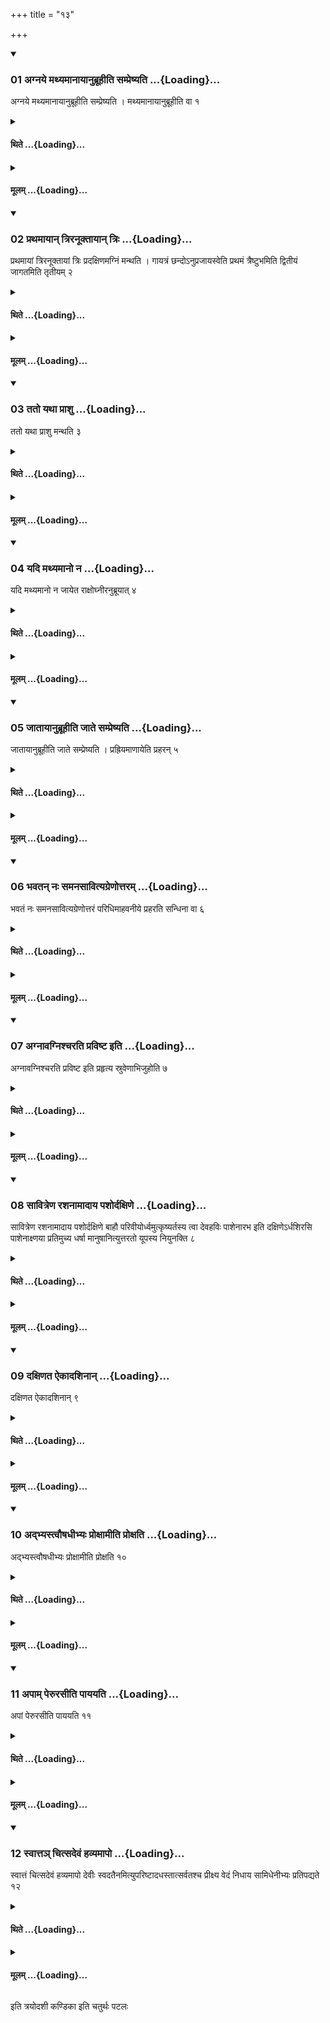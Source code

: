 +++
title = "१३"

+++

<div class="js_include" includetitle="true" newlevelforh1="3" unfilled url="/vedAH_yajuH/taittirIyam/sUtram/ApastambaH/shrautam/vishvAsa-prastutiH/07/13/01_agnaye_mathyamAnAyAnubrUhIti_sampreShyati.md">
<details open><summary><h3>01 अग्नये मथ्यमानायानुब्रूहीति सम्प्रेष्यति ...{Loading}...</h3></summary>

अग्नये मथ्यमानायानुब्रूहीति सम्प्रेष्यति । मथ्यमानायानुब्रूहीति वा १
</details>
</div>
<div class="js_include collapsed" newlevelforh1="4" title="थिते" unfilled url="/vedAH_yajuH/taittirIyam/sUtram/ApastambaH/shrautam/thite/07/13/01_agnaye_mathyamAnAyAnubrUhIti_sampreShyati.md">
<details><summary><h4>थिते ...{Loading}...</h4></summary>

अग्नये मथ्यमानायानुब्रूहीति सम्प्रेष्यति । मथ्यमानायानुब्रूहीति वा १
</details>
</div>
<div class="js_include collapsed" newlevelforh1="4" title="मूलम्" unfilled url="/vedAH_yajuH/taittirIyam/sUtram/ApastambaH/shrautam/mUlam/07/13/01_agnaye_mathyamAnAyAnubrUhIti_sampreShyati.md">
<details><summary><h4>मूलम् ...{Loading}...</h4></summary>

अग्नये मथ्यमानायानुब्रूहीति सम्प्रेष्यति । मथ्यमानायानुब्रूहीति वा १
</details>
</div>
<div class="js_include" includetitle="true" newlevelforh1="3" unfilled url="/vedAH_yajuH/taittirIyam/sUtram/ApastambaH/shrautam/vishvAsa-prastutiH/07/13/02_prathamAyAn_triranUktAyAn_triH.md">
<details open><summary><h3>02 प्रथमायान् त्रिरनूक्तायान् त्रिः ...{Loading}...</h3></summary>

प्रथमायां त्रिरनूक्तायां त्रिः प्रदक्षिणमग्निं मन्थति । गायत्रं छन्दोऽनुप्रजायस्वेति प्रथमं त्रैष्टुभमिति द्वितीयं जागतमिति तृतीयम् २
</details>
</div>
<div class="js_include collapsed" newlevelforh1="4" title="थिते" unfilled url="/vedAH_yajuH/taittirIyam/sUtram/ApastambaH/shrautam/thite/07/13/02_prathamAyAn_triranUktAyAn_triH.md">
<details><summary><h4>थिते ...{Loading}...</h4></summary>

प्रथमायां त्रिरनूक्तायां त्रिः प्रदक्षिणमग्निं मन्थति । गायत्रं छन्दोऽनुप्रजायस्वेति प्रथमं त्रैष्टुभमिति द्वितीयं जागतमिति तृतीयम् २
</details>
</div>
<div class="js_include collapsed" newlevelforh1="4" title="मूलम्" unfilled url="/vedAH_yajuH/taittirIyam/sUtram/ApastambaH/shrautam/mUlam/07/13/02_prathamAyAn_triranUktAyAn_triH.md">
<details><summary><h4>मूलम् ...{Loading}...</h4></summary>

प्रथमायां त्रिरनूक्तायां त्रिः प्रदक्षिणमग्निं मन्थति । गायत्रं छन्दोऽनुप्रजायस्वेति प्रथमं त्रैष्टुभमिति द्वितीयं जागतमिति तृतीयम् २
</details>
</div>
<div class="js_include" includetitle="true" newlevelforh1="3" unfilled url="/vedAH_yajuH/taittirIyam/sUtram/ApastambaH/shrautam/vishvAsa-prastutiH/07/13/03_tato_yathA_prAshu.md">
<details open><summary><h3>03 ततो यथा प्राशु ...{Loading}...</h3></summary>

ततो यथा प्राशु मन्थति ३
</details>
</div>
<div class="js_include collapsed" newlevelforh1="4" title="थिते" unfilled url="/vedAH_yajuH/taittirIyam/sUtram/ApastambaH/shrautam/thite/07/13/03_tato_yathA_prAshu.md">
<details><summary><h4>थिते ...{Loading}...</h4></summary>

ततो यथा प्राशु मन्थति ३
</details>
</div>
<div class="js_include collapsed" newlevelforh1="4" title="मूलम्" unfilled url="/vedAH_yajuH/taittirIyam/sUtram/ApastambaH/shrautam/mUlam/07/13/03_tato_yathA_prAshu.md">
<details><summary><h4>मूलम् ...{Loading}...</h4></summary>

ततो यथा प्राशु मन्थति ३
</details>
</div>
<div class="js_include" includetitle="true" newlevelforh1="3" unfilled url="/vedAH_yajuH/taittirIyam/sUtram/ApastambaH/shrautam/vishvAsa-prastutiH/07/13/04_yadi_mathyamAno_na.md">
<details open><summary><h3>04 यदि मथ्यमानो न ...{Loading}...</h3></summary>

यदि मथ्यमानो न जायेत राक्षोघ्नीरनुब्रूयात् ४
</details>
</div>
<div class="js_include collapsed" newlevelforh1="4" title="थिते" unfilled url="/vedAH_yajuH/taittirIyam/sUtram/ApastambaH/shrautam/thite/07/13/04_yadi_mathyamAno_na.md">
<details><summary><h4>थिते ...{Loading}...</h4></summary>

यदि मथ्यमानो न जायेत राक्षोघ्नीरनुब्रूयात् ४
</details>
</div>
<div class="js_include collapsed" newlevelforh1="4" title="मूलम्" unfilled url="/vedAH_yajuH/taittirIyam/sUtram/ApastambaH/shrautam/mUlam/07/13/04_yadi_mathyamAno_na.md">
<details><summary><h4>मूलम् ...{Loading}...</h4></summary>

यदि मथ्यमानो न जायेत राक्षोघ्नीरनुब्रूयात् ४
</details>
</div>
<div class="js_include" includetitle="true" newlevelforh1="3" unfilled url="/vedAH_yajuH/taittirIyam/sUtram/ApastambaH/shrautam/vishvAsa-prastutiH/07/13/05_jAtAyAnubrUhIti_jAte_sampreShyati.md">
<details open><summary><h3>05 जातायानुब्रूहीति जाते सम्प्रेष्यति ...{Loading}...</h3></summary>

जातायानुब्रूहीति जाते सम्प्रेष्यति । प्रह्रियमाणायेति प्रहरन् ५
</details>
</div>
<div class="js_include collapsed" newlevelforh1="4" title="थिते" unfilled url="/vedAH_yajuH/taittirIyam/sUtram/ApastambaH/shrautam/thite/07/13/05_jAtAyAnubrUhIti_jAte_sampreShyati.md">
<details><summary><h4>थिते ...{Loading}...</h4></summary>

जातायानुब्रूहीति जाते सम्प्रेष्यति । प्रह्रियमाणायेति प्रहरन् ५
</details>
</div>
<div class="js_include collapsed" newlevelforh1="4" title="मूलम्" unfilled url="/vedAH_yajuH/taittirIyam/sUtram/ApastambaH/shrautam/mUlam/07/13/05_jAtAyAnubrUhIti_jAte_sampreShyati.md">
<details><summary><h4>मूलम् ...{Loading}...</h4></summary>

जातायानुब्रूहीति जाते सम्प्रेष्यति । प्रह्रियमाणायेति प्रहरन् ५
</details>
</div>
<div class="js_include" includetitle="true" newlevelforh1="3" unfilled url="/vedAH_yajuH/taittirIyam/sUtram/ApastambaH/shrautam/vishvAsa-prastutiH/07/13/06_bhavatan_naH_samanasAvityagreNottaram.md">
<details open><summary><h3>06 भवतन् नः समनसावित्यग्रेणोत्तरम् ...{Loading}...</h3></summary>

भवतं नः समनसावित्यग्रेणोत्तरं परिधिमाहवनीये प्रहरति सन्धिना वा ६
</details>
</div>
<div class="js_include collapsed" newlevelforh1="4" title="थिते" unfilled url="/vedAH_yajuH/taittirIyam/sUtram/ApastambaH/shrautam/thite/07/13/06_bhavatan_naH_samanasAvityagreNottaram.md">
<details><summary><h4>थिते ...{Loading}...</h4></summary>

भवतं नः समनसावित्यग्रेणोत्तरं परिधिमाहवनीये प्रहरति सन्धिना वा ६
</details>
</div>
<div class="js_include collapsed" newlevelforh1="4" title="मूलम्" unfilled url="/vedAH_yajuH/taittirIyam/sUtram/ApastambaH/shrautam/mUlam/07/13/06_bhavatan_naH_samanasAvityagreNottaram.md">
<details><summary><h4>मूलम् ...{Loading}...</h4></summary>

भवतं नः समनसावित्यग्रेणोत्तरं परिधिमाहवनीये प्रहरति सन्धिना वा ६
</details>
</div>
<div class="js_include" includetitle="true" newlevelforh1="3" unfilled url="/vedAH_yajuH/taittirIyam/sUtram/ApastambaH/shrautam/vishvAsa-prastutiH/07/13/07_agnAvagnishcharati_praviShTa_iti.md">
<details open><summary><h3>07 अग्नावग्निश्चरति प्रविष्ट इति ...{Loading}...</h3></summary>

अग्नावग्निश्चरति प्रविष्ट इति प्रहृत्य स्रुवेणाभिजुहोति ७
</details>
</div>
<div class="js_include collapsed" newlevelforh1="4" title="थिते" unfilled url="/vedAH_yajuH/taittirIyam/sUtram/ApastambaH/shrautam/thite/07/13/07_agnAvagnishcharati_praviShTa_iti.md">
<details><summary><h4>थिते ...{Loading}...</h4></summary>

अग्नावग्निश्चरति प्रविष्ट इति प्रहृत्य स्रुवेणाभिजुहोति ७
</details>
</div>
<div class="js_include collapsed" newlevelforh1="4" title="मूलम्" unfilled url="/vedAH_yajuH/taittirIyam/sUtram/ApastambaH/shrautam/mUlam/07/13/07_agnAvagnishcharati_praviShTa_iti.md">
<details><summary><h4>मूलम् ...{Loading}...</h4></summary>

अग्नावग्निश्चरति प्रविष्ट इति प्रहृत्य स्रुवेणाभिजुहोति ७
</details>
</div>
<div class="js_include" includetitle="true" newlevelforh1="3" unfilled url="/vedAH_yajuH/taittirIyam/sUtram/ApastambaH/shrautam/vishvAsa-prastutiH/07/13/08_sAvitreNa_rashanAmAdAya_pashordaxiNe.md">
<details open><summary><h3>08 सावित्रेण रशनामादाय पशोर्दक्षिणे ...{Loading}...</h3></summary>

सावित्रेण रशनामादाय पशोर्दक्षिणे बाहौ परिवीयोर्ध्वमुत्कृष्यर्तस्य त्वा देवहविः पाशेनारभ इति दक्षिणेऽर्धशिरसि पाशेनाक्ष्णया प्रतिमुच्य धर्षा मानुषानित्युत्तरतो यूपस्य नियुनक्ति ८
</details>
</div>
<div class="js_include collapsed" newlevelforh1="4" title="थिते" unfilled url="/vedAH_yajuH/taittirIyam/sUtram/ApastambaH/shrautam/thite/07/13/08_sAvitreNa_rashanAmAdAya_pashordaxiNe.md">
<details><summary><h4>थिते ...{Loading}...</h4></summary>

सावित्रेण रशनामादाय पशोर्दक्षिणे बाहौ परिवीयोर्ध्वमुत्कृष्यर्तस्य त्वा देवहविः पाशेनारभ इति दक्षिणेऽर्धशिरसि पाशेनाक्ष्णया प्रतिमुच्य धर्षा मानुषानित्युत्तरतो यूपस्य नियुनक्ति ८
</details>
</div>
<div class="js_include collapsed" newlevelforh1="4" title="मूलम्" unfilled url="/vedAH_yajuH/taittirIyam/sUtram/ApastambaH/shrautam/mUlam/07/13/08_sAvitreNa_rashanAmAdAya_pashordaxiNe.md">
<details><summary><h4>मूलम् ...{Loading}...</h4></summary>

सावित्रेण रशनामादाय पशोर्दक्षिणे बाहौ परिवीयोर्ध्वमुत्कृष्यर्तस्य त्वा देवहविः पाशेनारभ इति दक्षिणेऽर्धशिरसि पाशेनाक्ष्णया प्रतिमुच्य धर्षा मानुषानित्युत्तरतो यूपस्य नियुनक्ति ८
</details>
</div>
<div class="js_include" includetitle="true" newlevelforh1="3" unfilled url="/vedAH_yajuH/taittirIyam/sUtram/ApastambaH/shrautam/vishvAsa-prastutiH/07/13/09_daxiNata_aikAdashinAn.md">
<details open><summary><h3>09 दक्षिणत ऐकादशिनान् ...{Loading}...</h3></summary>

दक्षिणत ऐकादशिनान् ९
</details>
</div>
<div class="js_include collapsed" newlevelforh1="4" title="थिते" unfilled url="/vedAH_yajuH/taittirIyam/sUtram/ApastambaH/shrautam/thite/07/13/09_daxiNata_aikAdashinAn.md">
<details><summary><h4>थिते ...{Loading}...</h4></summary>

दक्षिणत ऐकादशिनान् ९
</details>
</div>
<div class="js_include collapsed" newlevelforh1="4" title="मूलम्" unfilled url="/vedAH_yajuH/taittirIyam/sUtram/ApastambaH/shrautam/mUlam/07/13/09_daxiNata_aikAdashinAn.md">
<details><summary><h4>मूलम् ...{Loading}...</h4></summary>

दक्षिणत ऐकादशिनान् ९
</details>
</div>
<div class="js_include" includetitle="true" newlevelforh1="3" unfilled url="/vedAH_yajuH/taittirIyam/sUtram/ApastambaH/shrautam/vishvAsa-prastutiH/07/13/10_adbhyastvauShadhIbhyaH_proxAmIti_proxati.md">
<details open><summary><h3>10 अद्भ्यस्त्वौषधीभ्यः प्रोक्षामीति प्रोक्षति ...{Loading}...</h3></summary>

अद्भ्यस्त्वौषधीभ्यः प्रोक्षामीति प्रोक्षति १०
</details>
</div>
<div class="js_include collapsed" newlevelforh1="4" title="थिते" unfilled url="/vedAH_yajuH/taittirIyam/sUtram/ApastambaH/shrautam/thite/07/13/10_adbhyastvauShadhIbhyaH_proxAmIti_proxati.md">
<details><summary><h4>थिते ...{Loading}...</h4></summary>

अद्भ्यस्त्वौषधीभ्यः प्रोक्षामीति प्रोक्षति १०
</details>
</div>
<div class="js_include collapsed" newlevelforh1="4" title="मूलम्" unfilled url="/vedAH_yajuH/taittirIyam/sUtram/ApastambaH/shrautam/mUlam/07/13/10_adbhyastvauShadhIbhyaH_proxAmIti_proxati.md">
<details><summary><h4>मूलम् ...{Loading}...</h4></summary>

अद्भ्यस्त्वौषधीभ्यः प्रोक्षामीति प्रोक्षति १०
</details>
</div>
<div class="js_include" includetitle="true" newlevelforh1="3" unfilled url="/vedAH_yajuH/taittirIyam/sUtram/ApastambaH/shrautam/vishvAsa-prastutiH/07/13/11_apAm_perurasIti_pAyayati.md">
<details open><summary><h3>11 अपाम् पेरुरसीति पाययति ...{Loading}...</h3></summary>

अपां पेरुरसीति पाययति ११
</details>
</div>
<div class="js_include collapsed" newlevelforh1="4" title="थिते" unfilled url="/vedAH_yajuH/taittirIyam/sUtram/ApastambaH/shrautam/thite/07/13/11_apAm_perurasIti_pAyayati.md">
<details><summary><h4>थिते ...{Loading}...</h4></summary>

अपां पेरुरसीति पाययति ११
</details>
</div>
<div class="js_include collapsed" newlevelforh1="4" title="मूलम्" unfilled url="/vedAH_yajuH/taittirIyam/sUtram/ApastambaH/shrautam/mUlam/07/13/11_apAm_perurasIti_pAyayati.md">
<details><summary><h4>मूलम् ...{Loading}...</h4></summary>

अपां पेरुरसीति पाययति ११
</details>
</div>
<div class="js_include" includetitle="true" newlevelforh1="3" unfilled url="/vedAH_yajuH/taittirIyam/sUtram/ApastambaH/shrautam/vishvAsa-prastutiH/07/13/12_svAtta~n_chitsadevaM_havyamApo.md">
<details open><summary><h3>12 स्वात्तञ् चित्सदेवं हव्यमापो ...{Loading}...</h3></summary>

स्वात्तं चित्सदेवं हव्यमापो देवीः स्वदतैनमित्युपरिष्टादधस्तात्सर्वतश्च प्रीक्ष्य वेदं निधाय सामिधेनीभ्यः प्रतिपद्यते १२
</details>
</div>
<div class="js_include collapsed" newlevelforh1="4" title="थिते" unfilled url="/vedAH_yajuH/taittirIyam/sUtram/ApastambaH/shrautam/thite/07/13/12_svAtta~n_chitsadevaM_havyamApo.md">
<details><summary><h4>थिते ...{Loading}...</h4></summary>

स्वात्तं चित्सदेवं हव्यमापो देवीः स्वदतैनमित्युपरिष्टादधस्तात्सर्वतश्च प्रीक्ष्य वेदं निधाय सामिधेनीभ्यः प्रतिपद्यते १२
</details>
</div>
<div class="js_include collapsed" newlevelforh1="4" title="मूलम्" unfilled url="/vedAH_yajuH/taittirIyam/sUtram/ApastambaH/shrautam/mUlam/07/13/12_svAtta~n_chitsadevaM_havyamApo.md">
<details><summary><h4>मूलम् ...{Loading}...</h4></summary>

स्वात्तं चित्सदेवं हव्यमापो देवीः स्वदतैनमित्युपरिष्टादधस्तात्सर्वतश्च प्रीक्ष्य वेदं निधाय सामिधेनीभ्यः प्रतिपद्यते १२
</details>
</div>

  
इति त्रयोदशी कण्डिका 
इति चतुर्थः पटलः

